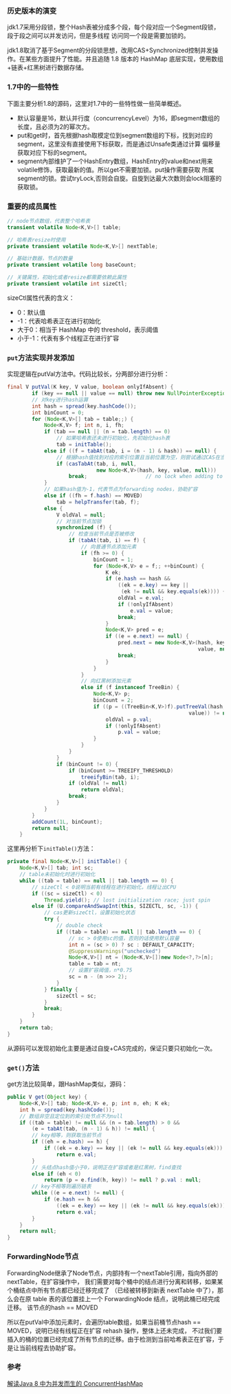 ### 历史版本的演变
jdk1.7采用分段锁，整个Hash表被分成多个段，每个段对应一个Segment段锁，段于段之间可以并发访问，但是多线程
访问同一个段是需要加锁的。

jdk1.8取消了基于Segment的分段锁思想，改用CAS+Synchronized控制并发操作。在某些方面提升了性能。并且追随 1.8 
版本的 HashMap 底层实现，使用数组+链表+红黑树进行数据存储。

### 1.7中的一些特性
下面主要分析1.8的源码，这里对1.7中的一些特性做一些简单概述。
- 默认容量是16，默认并行度（concurrencyLevel）为16，即segment数组的长度，且必须为2的幂次方。
- put和get时，首先根据hash取模定位到segment数组的下标，找到对应的segment，这里没有直接使用下标获取，而是通过Unsafe类通过计算
偏移量获取对应下标的segment。
- segment內部维护了一个HashEntry数组，HashEntry的value和next用来volatile修饰，获取最新的值。所以get不需要加锁。put操作需要获取
所属segment的锁。尝试tryLock,否则会自旋。自旋到达最大次数则会lock阻塞的获取锁。

### 重要的成员属性
```java
// node节点数组，代表整个哈希表
transient volatile Node<K,V>[] table;

// 哈希表resize时使用
private transient volatile Node<K,V>[] nextTable;

// 基础计数器，节点的数量
private transient volatile long baseCount;

// 关键属性，初始化或者resize都需要依赖此属性
private transient volatile int sizeCtl;
```
sizeCtl属性代表的含义：
- 0：默认值
- -1：代表哈希表正在进行初始化
- 大于0：相当于 HashMap 中的 threshold，表示阈值
- 小于-1：代表有多个线程正在进行扩容

### `put`方法实现并发添加
实现逻辑在putVal方法中。代码比较长，分两部分进行分析：
```java
final V putVal(K key, V value, boolean onlyIfAbsent) {
        if (key == null || value == null) throw new NullPointerException();
        // 对key进行hash运算
        int hash = spread(key.hashCode());
        int binCount = 0;
        for (Node<K,V>[] tab = table;;) {
            Node<K,V> f; int n, i, fh;
            if (tab == null || (n = tab.length) == 0)
                // 如果哈希表还未进行初始化，先初始化hash表
                tab = initTable();
            else if ((f = tabAt(tab, i = (n - 1) & hash)) == null) {
                // 根据hash值找到对应的索引位置且当前位置为空，则尝试通过CAS在当前位置加入新的节点。
                if (casTabAt(tab, i, null,
                             new Node<K,V>(hash, key, value, null)))
                    break;                   // no lock when adding to empty bin
            }
            // 如果hash值为-1，代表节点为forwarding nodes，协助扩容
            else if ((fh = f.hash) == MOVED)
                tab = helpTransfer(tab, f);
            else {
                V oldVal = null;
                // 对当前节点加锁
                synchronized (f) {
                    // 检查当前节点是否被修改
                    if (tabAt(tab, i) == f) {
                        // 向普通节点添加元素
                        if (fh >= 0) {
                            binCount = 1;
                            for (Node<K,V> e = f;; ++binCount) {
                                K ek;
                                if (e.hash == hash &&
                                    ((ek = e.key) == key ||
                                     (ek != null && key.equals(ek)))) {
                                    oldVal = e.val;
                                    if (!onlyIfAbsent)
                                        e.val = value;
                                    break;
                                }
                                Node<K,V> pred = e;
                                if ((e = e.next) == null) {
                                    pred.next = new Node<K,V>(hash, key,
                                                              value, null);
                                    break;
                                }
                            }
                        }
                        // 向红黑树添加元素
                        else if (f instanceof TreeBin) {
                            Node<K,V> p;
                            binCount = 2;
                            if ((p = ((TreeBin<K,V>)f).putTreeVal(hash, key,
                                                           value)) != null) {
                                oldVal = p.val;
                                if (!onlyIfAbsent)
                                    p.val = value;
                            }
                        }
                    }
                }
                if (binCount != 0) {
                    if (binCount >= TREEIFY_THRESHOLD)
                        treeifyBin(tab, i);
                    if (oldVal != null)
                        return oldVal;
                    break;
                }
            }
        }
        addCount(1L, binCount);
        return null;
    }
```

这里再分析下`initTable()`方法：
```java
private final Node<K,V>[] initTable() {
    Node<K,V>[] tab; int sc;
    // table未初始化时进行初始化
    while ((tab = table) == null || tab.length == 0) {
        // sizeCtl < 0说明当前有线程在进行初始化，线程让出CPU
        if ((sc = sizeCtl) < 0)
            Thread.yield(); // lost initialization race; just spin
        else if (U.compareAndSwapInt(this, SIZECTL, sc, -1)) {
            // cas更新sizeCtl，设置初始化状态
            try {
                // double check
                if ((tab = table) == null || tab.length == 0) {
                    // sc > 0使用sc的值，否则的话使用默认容量
                    int n = (sc > 0) ? sc : DEFAULT_CAPACITY;
                    @SuppressWarnings("unchecked")
                    Node<K,V>[] nt = (Node<K,V>[])new Node<?,?>[n];
                    table = tab = nt;
                    // 设置扩容阈值，n*0.75
                    sc = n - (n >>> 2);
                }
            } finally {
                sizeCtl = sc;
            }
            break;
        }
    }
    return tab;
}
```
从源码可以发现初始化主要是通过自旋+CAS完成的，保证只要只初始化一次。

### `get()`方法
get方法比较简单，跟HashMap类似，源码：
```java
public V get(Object key) {
    Node<K,V>[] tab; Node<K,V> e, p; int n, eh; K ek;
    int h = spread(key.hashCode());
    // 数组非空且定位到的索引处节点不为null
    if ((tab = table) != null && (n = tab.length) > 0 &&
        (e = tabAt(tab, (n - 1) & h)) != null) {
        // key相等，则获取当前节点
        if ((eh = e.hash) == h) {
            if ((ek = e.key) == key || (ek != null && key.equals(ek)))
                return e.val;
        }
        // 头结点hash值小于0，说明正在扩容或者是红黑树，find查找
        else if (eh < 0)
            return (p = e.find(h, key)) != null ? p.val : null;
        // key不相等则遍历链表
        while ((e = e.next) != null) {
            if (e.hash == h &&
                ((ek = e.key) == key || (ek != null && key.equals(ek))))
                return e.val;
        }
    }
    return null;
}
```

### ForwardingNode节点
ForwardingNode继承了Node节点，内部持有一个nextTable引用，指向外部的nextTable，在扩容操作中，
我们需要对每个桶中的结点进行分离和转移，如果某个桶结点中所有节点都已经迁移完成了
（已经被转移到新表 nextTable 中了），那么会在原 table 表的该位置挂上一个 ForwardingNode 结点，说明此桶已经完成迁移。
该节点的hash == MOVED

所以在putVal中添加元素时，会遍历table数组，如果当前桶节点hash == MOVED，说明已经有线程正在扩容 rehash 操作，整体上还未完成，
不过我们要插入的桶的位置已经完成了所有节点的迁移。由于检测到当前哈希表正在扩容，于是让当前线程去协助扩容。

### 参考
[解读Java 8 中为并发而生的 ConcurrentHashMap](https://mp.weixin.qq.com/s/K_pdkDVEq-GPbwTz3ow5Xg)
